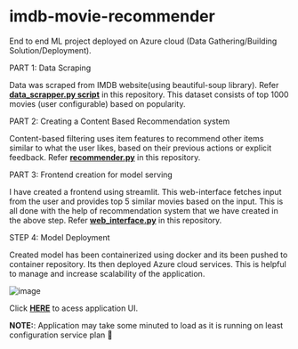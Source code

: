 # imdb-movie-recommender
End to end ML project deployed on Azure cloud (Data Gathering/Building Solution/Deployment). 

PART 1: Data Scraping

Data was scraped from IMDB website(using beautiful-soup library). Refer <a href="https://github.com/ujoshidev/imdb-movie-recommender/blob/main/data_scrapper.py" target="_blank" rel="noopener noreferrer"><strong>data_scrapper.py script</strong></a> in this repository. This dataset consists of top 1000 movies (user configurable) based on popularity.

PART 2: Creating a Content Based Recommendation system

Content-based filtering uses item features to recommend other items similar to what the user likes, based on their previous actions or explicit feedback. Refer <a href="https://github.com/ujoshidev/imdb-movie-recommender/blob/main/recommender.py" target="_blank" rel="noopener noreferrer"><strong>recommender.py</strong></a> in this repository.

PART 3: Frontend creation for model serving

I have created a frontend using streamlit. This web-interface fetches input from the user and provides top 5 similar movies based on the input. This is all done with the help of recommendation system that we have created in the above step. 
Refer <a href="https://github.com/ujoshidev/imdb-movie-recommender/blob/main/web_interface.py" target="_blank" rel="noopener noreferrer"><strong>web_interface.py</strong></a> in this repository.

STEP 4: Model Deployment

Created model has been containerized using docker and its been pushed to container repository. Its then deployed Azure cloud services. This is helpful to manage and increase scalability of the application.

![image](https://user-images.githubusercontent.com/25796899/154909314-72d45122-2e7a-4e00-a632-bff74495f42a.png)


Click <a href="https://imdb-movie-recommender.azurewebsites.net/" target="_blank" rel="noopener noreferrer"><strong>HERE</strong></a> to acess application UI. 

<b>NOTE:</b>: Application may take some minuted to load as it is running on least configuration service plan :grimacing:
